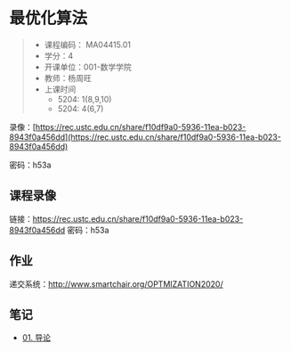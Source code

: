 # 最优化算法

> - 课程编码： MA04415.01
> - 学分：4
> - 开课单位：001-数学学院
> - 教师：杨周旺
> - 上课时间
>   - 5204: 1(8,9,10)
>   - 5204: 4(6,7)

录像：[https://rec.ustc.edu.cn/share/f10df9a0-5936-11ea-b023-8943f0a456dd](https://rec.ustc.edu.cn/share/f10df9a0-5936-11ea-b023-8943f0a456dd) 

密码：h53a

## 课程录像

链接：https://rec.ustc.edu.cn/share/f10df9a0-5936-11ea-b023-8943f0a456dd
密码：h53a

## 作业

递交系统：http://www.smartchair.org/OPTMIZATION2020/



## 笔记

- [01. 导论](notes/01_Intro.md) 

